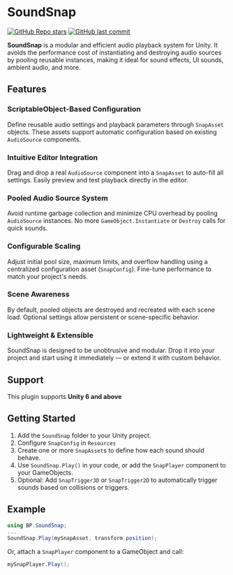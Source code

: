 # SoundSnap

[![GitHub Repo stars](https://img.shields.io/github/stars/BluePixelDev/sound-snap?style=flat-square)](https://github.com/BluePixelDev/sound-snap/stargazers)
[![GitHub last commit](https://img.shields.io/github/last-commit/BluePixelDev/sound-snap?style=flat-square)](https://github.com/BluePixelDev/sound-snap/commits/main)

**SoundSnap** is a modular and efficient audio playback system for Unity. It avoids the performance cost of instantiating and destroying audio sources by pooling reusable instances, making it ideal for sound effects, UI sounds, ambient audio, and more.

## Features
### ScriptableObject-Based Configuration
Define reusable audio settings and playback parameters through `SnapAsset` objects. These assets support automatic configuration based on existing `AudioSource` components.

### Intuitive Editor Integration
Drag and drop a real `AudioSource` component into a `SnapAsset` to auto-fill all settings. Easily preview and test playback directly in the editor.

### Pooled Audio Source System
Avoid runtime garbage collection and minimize CPU overhead by pooling `AudioSource` instances. No more `GameObject.Instantiate` or `Destroy` calls for quick sounds.

### Configurable Scaling
Adjust initial pool size, maximum limits, and overflow handling using a centralized configuration asset (`SnapConfig`). Fine-tune performance to match your project's needs.

### Scene Awareness
By default, pooled objects are destroyed and recreated with each scene load. Optional settings allow persistent or scene-specific behavior.

### Lightweight & Extensible
SoundSnap is designed to be unobtrusive and modular. Drop it into your project and start using it immediately — or extend it with custom behavior.

## Support
This plugin supports **Unity 6 and above**

## Getting Started
1. Add the `SoundSnap` folder to your Unity project.
2. Configure `SnapConfig` in `Resources`
3. Create one or more `SnapAsset`s to define how each sound should behave.
4. Use `SoundSnap.Play()` in your code, or add the `SnapPlayer` component to your GameObjects.
5. Optional: Add `SnapTrigger3D` or `SnapTrigger2D` to automatically trigger sounds based on collisions or triggers.


## Example
```csharp
using BP.SoundSnap;
...
SoundSnap.Play(mySnapAsset, transform.position);
```

Or, attach a `SnapPlayer` component to a GameObject and call:

```csharp
mySnapPlayer.Play();
```
